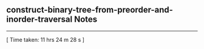 <h2>construct-binary-tree-from-preorder-and-inorder-traversal Notes</h2><hr>[ Time taken: 11 hrs 24 m 28 s ]
